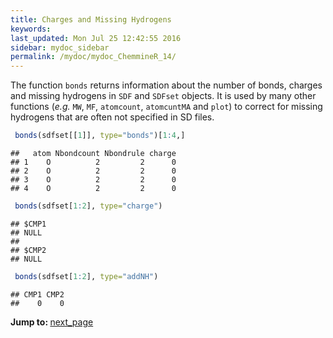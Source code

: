 ```yaml
---
title: Charges and Missing Hydrogens
keywords: 
last_updated: Mon Jul 25 12:42:55 2016
sidebar: mydoc_sidebar
permalink: /mydoc/mydoc_ChemmineR_14/
---
```


The function `bonds` returns information about the number
of bonds, charges and missing hydrogens in `SDF` and
`SDFset` objects. It is used by many other functions
(*e.g.* `MW`, `MF`,
`atomcount`, `atomcuntMA` and
`plot`) to correct for missing hydrogens that are often
not specified in SD files. 

```r
 bonds(sdfset[[1]], type="bonds")[1:4,]
```

```
##   atom Nbondcount Nbondrule charge
## 1    O          2         2      0
## 2    O          2         2      0
## 3    O          2         2      0
## 4    O          2         2      0
```

```r
 bonds(sdfset[1:2], type="charge")
```

```
## $CMP1
## NULL
## 
## $CMP2
## NULL
```

```r
 bonds(sdfset[1:2], type="addNH") 
```

```
## CMP1 CMP2 
##    0    0
```


<div class="tags">
<b>Jump to: </b>
<a href="../../mydoc/mydoc_ChemmineR_15/" class="btn btn-default navbar-btn cursorNorm" role="button">next_page</a>
</div>
